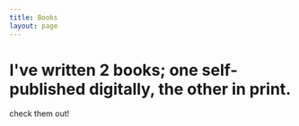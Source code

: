 ```yaml
---
title: Books
layout: page
---
```


# I've written 2 books; one self-published digitally, the other in print.
check them out!
